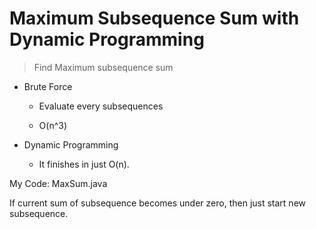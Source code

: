 # Maximum Subsequence Sum with Dynamic Programming

> Find Maximum subsequence sum

-  Brute Force 

    * Evaluate every subsequences

    * O(n^3)

- Dynamic Programming

    * It finishes in just O(n).

My Code: MaxSum.java

If current sum of subsequence becomes under zero, then just start new subsequence.

